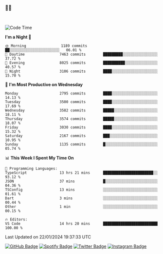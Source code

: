 ### 🤙🍺

<!-- <a href="https://github-readme-stats.vercel.app/api?username=hzak2xx&count_private=true&show_icons=true&theme=dracula">
  <img align="center" src="https://github-readme-stats.vercel.app/api?username=hzak2xx&count_private=true&show_icons=true&theme=dracula" />
</a>
</br> -->
</br>

<!--START_SECTION:waka-->
![Code Time](http://img.shields.io/badge/Code%20Time-2%2C997%20hrs%2029%20mins-blue)

**I'm a Night 🦉** 

```text
🌞 Morning                1189 commits        ██░░░░░░░░░░░░░░░░░░░░░░░   06.01 % 
🌆 Daytime                7463 commits        █████████░░░░░░░░░░░░░░░░   37.72 % 
🌃 Evening                8025 commits        ██████████░░░░░░░░░░░░░░░   40.57 % 
🌙 Night                  3106 commits        ████░░░░░░░░░░░░░░░░░░░░░   15.70 % 
```
📅 **I'm Most Productive on Wednesday** 

```text
Monday                   2795 commits        ████░░░░░░░░░░░░░░░░░░░░░   14.13 % 
Tuesday                  3500 commits        ████░░░░░░░░░░░░░░░░░░░░░   17.69 % 
Wednesday                3582 commits        █████░░░░░░░░░░░░░░░░░░░░   18.11 % 
Thursday                 3574 commits        █████░░░░░░░░░░░░░░░░░░░░   18.07 % 
Friday                   3030 commits        ████░░░░░░░░░░░░░░░░░░░░░   15.32 % 
Saturday                 2167 commits        ███░░░░░░░░░░░░░░░░░░░░░░   10.95 % 
Sunday                   1135 commits        █░░░░░░░░░░░░░░░░░░░░░░░░   05.74 % 
```


📊 **This Week I Spent My Time On** 

```text
💬 Programming Languages: 
TypeScript               13 hrs 21 mins      ███████████████████████░░   93.12 % 
JSON                     37 mins             █░░░░░░░░░░░░░░░░░░░░░░░░   04.36 % 
TSConfig                 13 mins             ░░░░░░░░░░░░░░░░░░░░░░░░░   01.61 % 
Dart                     3 mins              ░░░░░░░░░░░░░░░░░░░░░░░░░   00.44 % 
Other                    1 min               ░░░░░░░░░░░░░░░░░░░░░░░░░   00.15 % 

🔥 Editors: 
VS Code                  14 hrs 20 mins      █████████████████████████   100.00 % 
```


 Last Updated on 22/01/2024 19:37:33 UTC
<!--END_SECTION:waka-->

[![GitHub Badge](https://img.shields.io/badge/GitHub-100000?style=for-the-badge&logo=github&logoColor=white)](https://github.com/hzak2xx)
[![Spotify Badge](https://img.shields.io/badge/Spotify-1ED760?&style=for-the-badge&logo=spotify&logoColor=white)](https://open.spotify.com/user/uf90s6sbbh75a1mt44clkhkvf)
[![Twitter Badge](https://img.shields.io/badge/Twitter-1DA1F2?style=for-the-badge&logo=twitter&logoColor=white)](https://twitter.com/hzak2xx)
[![Instagram Badge](https://img.shields.io/badge/Instagram-E4405F?style=for-the-badge&logo=instagram&logoColor=white)](https://www.instagram.com/hzak2xx/)
